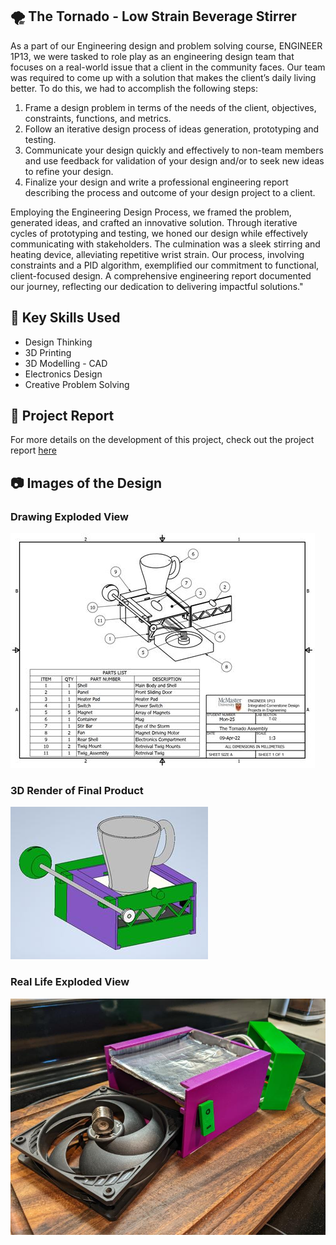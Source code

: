 ## 🌪️ The Tornado - Low Strain Beverage Stirrer

As a part of our Engineering design and problem solving course, ENGINEER 1P13, we were tasked to role play as an engineering design team that focuses
on a real-world issue that a client in the community faces. Our team was required to come up with a solution that makes the client’s daily living better. To do this, we had to accomplish the following steps:
1. Frame a design problem in terms of the needs of the client, objectives, constraints, functions, and metrics.
2. Follow an iterative design process of ideas generation, prototyping and testing.
3. Communicate your design quickly and effectively to non-team members and use feedback for validation of your design and/or to seek new ideas to refine your design.
4. Finalize your design and write a professional engineering report describing the process and outcome of your design project to a client.

Employing the Engineering Design Process, we framed the problem, generated ideas, and crafted an innovative solution. Through iterative cycles of prototyping and testing, we honed our design while effectively communicating with stakeholders. The culmination was a sleek stirring and heating device, alleviating repetitive wrist strain. Our process, involving constraints and a PID algorithm, exemplified our commitment to functional, client-focused design. A comprehensive engineering report documented our journey, reflecting our dedication to delivering impactful solutions."

## 🔨 Key Skills Used
* Design Thinking
* 3D Printing
* 3D Modelling - CAD
* Electronics Design
* Creative Problem Solving

## 📝 Project Report
For more details on the development of this project, check out the project report [here](https://docs.google.com/document/d/1VqlW8txDRQhKytiE8AoYLRRjcbfPlykz732bOXad1u4/edit?usp=sharing)

## 📷 Images of the Design

### Drawing Exploded View
<img src="images/drawing.jpg? raw=true"/>

### 3D Render of Final Product 
<img src="images/cad.jpg? raw=true"/>

### Real Life Exploded View 
<img src="images/real.jpg? raw=true"/>



